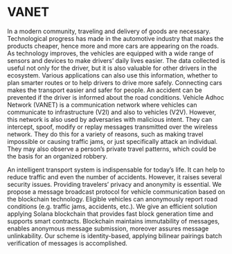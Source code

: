 # VANET

In a modern community, traveling and delivery of goods are
necessary. Technological progress has made in the automotive
industry that makes the products cheaper, hence more and
more cars are appearing on the roads. As technology improves,
the vehicles are equipped with a wide range of sensors and
devices to make drivers’ daily lives easier. The data collected
is useful not only for the driver, but it is also valuable for other
drivers in the ecosystem. Various applications can also use this
information, whether to plan smarter routes or to help drivers
to drive more safely. Connecting cars makes the transport
easier and safer for people. An accident can be prevented if
the driver is informed about the road conditions.
Vehicle Adhoc Network (VANET) is a communication
network where vehicles can communicate to infrastructure
(V2I) and also to vehicles (V2V). However, this network
is also used by adversaries with malicious intent. They can
intercept, spoof, modify or replay messages transmitted over
the wireless network. They do this for a variety of reasons,
such as making travel impossible or causing traffic jams, or
just specifically attack an individual. They may also observe
a person’s private travel patterns, which could be the basis for
an organized robbery.

An intelligent transport system is indispensable for
today’s life. It can help to reduce traffic and even the number of
accidents. However, it raises several security issues. Providing
travelers’ privacy and anonymity is essential. We propose a
message broadcast protocol for vehicle communication based
on the blockchain technology. Eligible vehicles can anonymously
report road conditions (e.g. traffic jams, accidents, etc.). We give
an efficient solution applying Solana blockchain that provides fast
block generation time and supports smart contracts. Blockchain
maintains immutability of messages, enables anonymous message
submission, moreover assures message unlinkability. Our scheme
is identity-based, applying bilinear pairings batch verification of
messages is accomplished.


